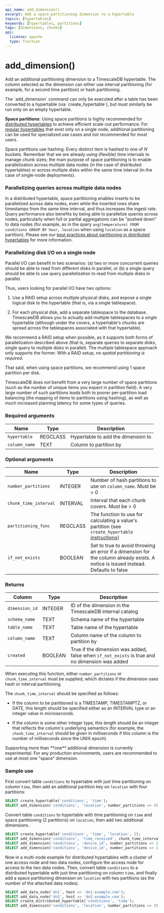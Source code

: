 ```yaml
---
api_name: add_dimension()
excerpt: Add a space-partitioning dimension to a hypertable
topics: [hypertables]
keywords: [hypertables, partitions]
tags: [dimensions, chunks]
api:
  license: apache
  type: function
---
```


# add_dimension()

Add an additional partitioning dimension to a TimescaleDB hypertable.
The column selected as the dimension can either use interval
partitioning (for example, for a second time partition) or hash partitioning.

<Highlight type="warning">
The `add_dimension` command can only be executed after a table has been
converted to a hypertable (via `create_hypertable`), but must similarly
be run only on an empty hypertable.
</Highlight>

**Space partitions**: Using space partitions is highly recommended
for [distributed hypertables][distributed-hypertables] to achieve
efficient scale-out performance. For [regular hypertables][regular-hypertables]
that exist only on a single node, additional partitioning can be used
for specialized use cases and not recommended for most users.

Space partitions use hashing: Every distinct item is hashed to one of
*N* buckets. Remember that we are already using (flexible) time
intervals to manage chunk sizes; the main purpose of space
partitioning is to enable parallelization across multiple
data nodes (in the case of distributed hypertables) or
across multiple disks within the same time interval
(in the case of single-node deployments).

### Parallelizing queries across multiple data nodes

In a distributed hypertable, space partitioning enables inserts to be
parallelized across data nodes, even while the inserted rows share
timestamps from the same time interval, and thus increases the ingest rate.
Query performance also benefits by being able to parallelize queries
across nodes, particularly when full or partial aggregations can be
"pushed down" to data nodes (for example, as in the query
`avg(temperature) FROM conditions GROUP BY hour, location`
when using `location` as a space partition). Please see our
[best practices about partitioning in distributed hypertables][distributed-hypertable-partitioning-best-practices]
for more information.

### Parallelizing disk I/O on a single node

Parallel I/O can benefit in two scenarios: (a) two or more concurrent
queries should be able to read from different disks in parallel, or
(b) a single query should be able to use query parallelization to read
from multiple disks in parallel.

Thus, users looking for parallel I/O have two options:

1.  Use a RAID setup across multiple physical disks, and expose a
single logical disk to the hypertable (that is, via a single tablespace).

1.  For each physical disk, add a separate tablespace to the
database. TimescaleDB allows you to actually add multiple tablespaces
to a *single* hypertable (although under the covers, a hypertable's
chunks are spread across the tablespaces associated with that hypertable).

We recommend a RAID setup when possible, as it supports both forms of
parallelization described above (that is, separate queries to separate
disks, single query to multiple disks in parallel).  The multiple
tablespace approach only supports the former. With a RAID setup,
*no spatial partitioning is required*.

That said, when using space partitions, we recommend using 1
space partition per disk.

TimescaleDB does *not* benefit from a very large number of space
partitions (such as the number of unique items you expect in partition
field).  A very large number of such partitions leads both to poorer
per-partition load balancing (the mapping of items to partitions using
hashing), as well as much increased planning latency for some types of
queries.

### Required arguments

|Name|Type|Description|
|-|-|-|
|`hypertable`|REGCLASS|Hypertable to add the dimension to|
|`column_name`|TEXT|Column to partition by|

### Optional arguments

|Name|Type|Description|
|-|-|-|
|`number_partitions`|INTEGER|Number of hash partitions to use on `column_name`. Must be > 0|
|`chunk_time_interval`|INTERVAL|Interval that each chunk covers. Must be > 0|
|`partitioning_func`|REGCLASS|The function to use for calculating a value's partition (see `create_hypertable` [instructions][create_hypertable])|
|`if_not_exists`|BOOLEAN|Set to true to avoid throwing an error if a dimension for the column already exists. A notice is issued instead. Defaults to false|

### Returns

|Column|Type|Description|
|-|-|-|
|`dimension_id`|INTEGER|ID of the dimension in the TimescaleDB internal catalog|
|`schema_name`|TEXT|Schema name of the hypertable|
|`table_name`|TEXT|Table name of the hypertable|
|`column_name`|TEXT|Column name of the column to partition by|
|`created`|BOOLEAN|True if the dimension was added, false when `if_not_exists` is true and no dimension was added|

When executing this function, either `number_partitions` or
`chunk_time_interval` must be supplied, which dictates if the
dimension uses hash or interval partitioning.

The `chunk_time_interval` should be specified as follows:

*   If the column to be partitioned is a TIMESTAMP, TIMESTAMPTZ, or
DATE, this length should be specified either as an INTERVAL type or
an integer value in *microseconds*.

*   If the column is some other integer type, this length
should be an integer that reflects
the column's underlying semantics (for example, the
`chunk_time_interval` should be given in milliseconds if this column
is the number of milliseconds since the UNIX epoch).

<Highlight type="warning">
 Supporting more than **one** additional dimension is currently
 experimental. For any production environments, users are recommended
 to use at most one "space" dimension.

</Highlight>

### Sample use

First convert table `conditions` to hypertable with just time
partitioning on column `time`, then add an additional partition key on `location` with four partitions:

```sql
SELECT create_hypertable('conditions', 'time');
SELECT add_dimension('conditions', 'location', number_partitions => 4);
```

Convert table `conditions` to hypertable with time partitioning on `time` and
space partitioning (2 partitions) on `location`, then add two additional dimensions.

```sql
SELECT create_hypertable('conditions', 'time', 'location', 2);
SELECT add_dimension('conditions', 'time_received', chunk_time_interval => INTERVAL '1 day');
SELECT add_dimension('conditions', 'device_id', number_partitions => 2);
SELECT add_dimension('conditions', 'device_id', number_partitions => 2, if_not_exists => true);
```

Now in a multi-node example for distributed hypertables with a cluster
of one access node and two data nodes, configure the access node for
access to the two data nodes. Then, convert table `conditions` to
a distributed hypertable with just time partitioning on column `time`,
and finally add a space partitioning dimension on `location`
with two partitions (as the number of the attached data nodes).

```sql
SELECT add_data_node('dn1', host => 'dn1.example.com');
SELECT add_data_node('dn2', host => 'dn2.example.com');
SELECT create_distributed_hypertable('conditions', 'time');
SELECT add_dimension('conditions', 'location', number_partitions => 2);
```

[create_hypertable]: /api/:currentVersion:/hypertable/create_hypertable/
[distributed-hypertable-partitioning-best-practices]: /use-timescale/:currentVersion:/hypertables/about-hypertables/#space-partitioning
[distributed-hypertables]: /api/:currentVersion:/distributed-hypertables/create_distributed_hypertable/
[regular-hypertables]: /api/:currentVersion:/hypertable/create_hypertable/
